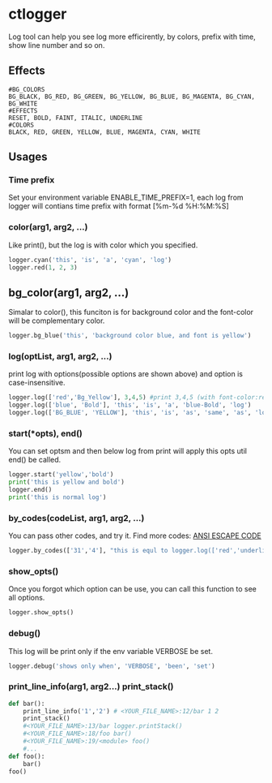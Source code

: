 # ctlogger
Log tool can help you see log more efficirently, by colors, prefix with time, show line number and so on.


## Effects
```
#BG_COLORS
BG_BLACK, BG_RED, BG_GREEN, BG_YELLOW, BG_BLUE, BG_MAGENTA, BG_CYAN, BG_WHITE
#EFFECTS
RESET, BOLD, FAINT, ITALIC, UNDERLINE
#COLORS
BLACK, RED, GREEN, YELLOW, BLUE, MAGENTA, CYAN, WHITE
```

## Usages

### Time prefix
Set your environment variable ENABLE_TIME_PREFIX=1, each log from logger will contians time prefix with format [%m-%d %H:%M:%S]

### color(arg1, arg2, ...)
Like print(), but the log is with color which you specified.
```python
logger.cyan('this', 'is', 'a', 'cyan', 'log')
logger.red(1, 2, 3)
```

## bg_color(arg1, arg2, ...)
Simalar to color(), this funciton is for background color and the font-color will be complementary color.
```python
logger.bg_blue('this', 'background color blue, and font is yellow')
```

### log(optList, arg1, arg2, ...)
print log with options(possible options are shown above) and option is case-insensitive.
```python
logger.log(['red','Bg_Yellow'], 3,4,5) #print 3,4,5 (with font-color:red, backgroud is yellow)
logger.log(['blue', 'Bold'], 'this', 'is', 'a', 'blue-Bold', 'log')
logger.log(['BG_BLUE', 'YELLOW'], 'this', 'is', 'as', 'same', 'as', 'logger.bg_blue')
```

### start(*opts), end()
You can set optsm and then below log from print will apply this opts util end() be called.
```python
logger.start('yellow','bold')
print('this is yellow and bold')
logger.end()
print('this is normal log')
```

### by_codes(codeList, arg1, arg2, ...)
You can pass other codes, and try it.
Find more codes: [ANSI ESCAPE CODE](https://en.wikipedia.org/wiki/ANSI_escape_code)
```python
logger.by_codes(['31','4'], "this is equl to logger.log(['red','underline'], ...)")
```

### show_opts()
Once you forgot which option can be use, you can call this function to see all options.
```python
logger.show_opts()
```

### debug()
This log will be print only if the env variable VERBOSE be set.
```python
logger.debug('shows only when', 'VERBOSE', 'been', 'set')
```

### print_line_info(arg1, arg2...) print_stack()
```python
def bar():
    print_line_info('1','2') # <YOUR_FILE_NAME>:12/bar 1 2 
    print_stack()
    #<YOUR_FILE_NAME>:13/bar logger.printStack()
    #<YOUR_FILE_NAME>:18/foo bar()
    #<YOUR_FILE_NAME>:19/<module> foo()
    #...
def foo():
    bar()
foo()
```
